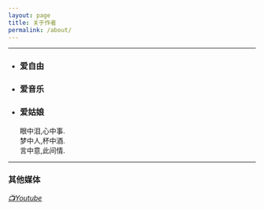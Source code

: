 ```yaml
---
layout: page
title: 关于作者
permalink: /about/
---
```


***
* ### 爱自由
* ### 爱音乐
* ### 爱姑娘


    眼中泪,心中事.  
    梦中人,杯中酒.  
    言中意,此间情.  

---

### 其他媒体

*[📺Youtube](https://www.youtube.com/channel/UCumWy1SB8Nw9EUCGre-gOyA "我也是个伪log")*  

